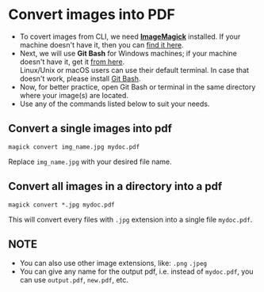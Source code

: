 # Convert images into PDF

- To covert images from CLI, we need **[ImageMagick](http://www.imagemagick.org/)** installed. If your machine doesn't have it, then you can [find it here](http://www.imagemagick.org/script/download.php). 
- Next, we will use **Git Bash** for Windows machines; if your machine doesn't have it, get it [from here](https://git-scm.com/downloads).   
  Linux/Unix or macOS users can use their default terminal. In case that doesn't work, please install [Git Bash](https://git-scm.com/downloads).
- Now, for better practice, open Git Bash or terminal in the same directory where your image(s) are located.
- Use any of the commands listed below to suit your needs. 

## Convert a single images into pdf
```
magick convert img_name.jpg mydoc.pdf
```
Replace `img_name.jpg` with your desired file name. 

## Convert all images in a directory into a pdf
```
magick convert *.jpg mydoc.pdf
```
This will convert every files with `.jpg` extension into a single file `mydoc.pdf`.


## NOTE
- You can also use other image extensions, like:
  `.png`
  `.jpeg`
- You can give any name for the output pdf, i.e. instead of `mydoc.pdf`, you can use `output.pdf`, `new.pdf`, etc.
